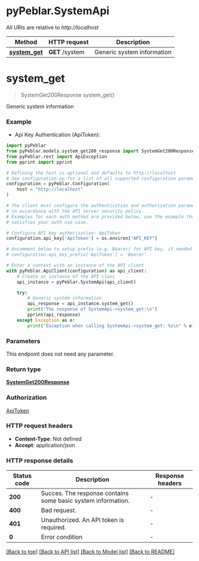 # pyPeblar.SystemApi

All URIs are relative to *http://localhost*

Method | HTTP request | Description
------------- | ------------- | -------------
[**system_get**](SystemApi.md#system_get) | **GET** /system | Generic system information


# **system_get**
> SystemGet200Response system_get()

Generic system information

### Example

* Api Key Authentication (ApiToken):

```python
import pyPeblar
from pyPeblar.models.system_get200_response import SystemGet200Response
from pyPeblar.rest import ApiException
from pprint import pprint

# Defining the host is optional and defaults to http://localhost
# See configuration.py for a list of all supported configuration parameters.
configuration = pyPeblar.Configuration(
    host = "http://localhost"
)

# The client must configure the authentication and authorization parameters
# in accordance with the API server security policy.
# Examples for each auth method are provided below, use the example that
# satisfies your auth use case.

# Configure API key authorization: ApiToken
configuration.api_key['ApiToken'] = os.environ["API_KEY"]

# Uncomment below to setup prefix (e.g. Bearer) for API key, if needed
# configuration.api_key_prefix['ApiToken'] = 'Bearer'

# Enter a context with an instance of the API client
with pyPeblar.ApiClient(configuration) as api_client:
    # Create an instance of the API class
    api_instance = pyPeblar.SystemApi(api_client)

    try:
        # Generic system information
        api_response = api_instance.system_get()
        print("The response of SystemApi->system_get:\n")
        pprint(api_response)
    except Exception as e:
        print("Exception when calling SystemApi->system_get: %s\n" % e)
```



### Parameters

This endpoint does not need any parameter.

### Return type

[**SystemGet200Response**](SystemGet200Response.md)

### Authorization

[ApiToken](../README.md#ApiToken)

### HTTP request headers

 - **Content-Type**: Not defined
 - **Accept**: application/json

### HTTP response details

| Status code | Description | Response headers |
|-------------|-------------|------------------|
**200** | Succes. The response contains some basic system information. |  -  |
**400** | Bad request. |  -  |
**401** | Unauthorized. An API token is required. |  -  |
**0** | Error condition |  -  |

[[Back to top]](#) [[Back to API list]](../README.md#documentation-for-api-endpoints) [[Back to Model list]](../README.md#documentation-for-models) [[Back to README]](../README.md)

